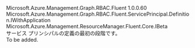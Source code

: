 <Type Name="IBlank" FullName="Microsoft.Azure.Management.Graph.RBAC.Fluent.ServicePrincipal.Definition.IBlank">
  <TypeSignature Language="C#" Value="public interface IBlank : Microsoft.Azure.Management.Graph.RBAC.Fluent.ServicePrincipal.Definition.IWithApplication, Microsoft.Azure.Management.ResourceManager.Fluent.Core.IBeta" />
  <TypeSignature Language="ILAsm" Value=".class public interface auto ansi abstract IBlank implements class Microsoft.Azure.Management.Graph.RBAC.Fluent.ServicePrincipal.Definition.IWithApplication, class Microsoft.Azure.Management.Graph.RBAC.Fluent.ServicePrincipal.Definition.IWithApplicationBeta, class Microsoft.Azure.Management.ResourceManager.Fluent.Core.IBeta" />
  <TypeSignature Language="DocId" Value="T:Microsoft.Azure.Management.Graph.RBAC.Fluent.ServicePrincipal.Definition.IBlank" />
  <TypeSignature Language="VB.NET" Value="Public Interface IBlank&#xA;Implements IBeta, IWithApplication" />
  <TypeSignature Language="F#" Value="type IBlank = interface&#xA;    interface IWithApplication&#xA;    interface IWithApplicationBeta&#xA;    interface IBeta" />
  <AssemblyInfo>
    <AssemblyName>Microsoft.Azure.Management.Graph.RBAC.Fluent</AssemblyName>
    <AssemblyVersion>1.0.0.60</AssemblyVersion>
  </AssemblyInfo>
  <Interfaces>
    <Interface>
      <InterfaceName>Microsoft.Azure.Management.Graph.RBAC.Fluent.ServicePrincipal.Definition.IWithApplication</InterfaceName>
    </Interface>
    <Interface>
      <InterfaceName>Microsoft.Azure.Management.ResourceManager.Fluent.Core.IBeta</InterfaceName>
    </Interface>
  </Interfaces>
  <Docs>
    <summary>
            サービス プリンシパルの定義の最初の段階です。
            </summary>
    <remarks>To be added.</remarks>
  </Docs>
  <Members />
</Type>